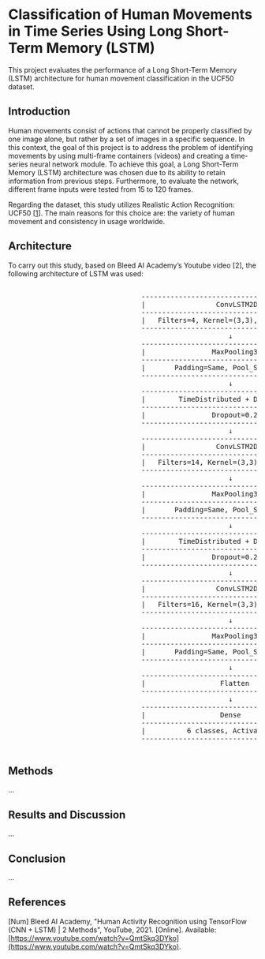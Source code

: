 # Classification of Human Movements in Time Series Using Long Short-Term Memory (LSTM)
This project evaluates the performance of a Long Short-Term Memory (LSTM) architecture for human movement classification in the UCF50 dataset. 

## Introduction
Human movements consist of actions that cannot be properly classified by one image alone, but rather by a set of images in a specific sequence. In this context, the goal of this project is to address the problem of identifying movements by using multi-frame containers (videos) and creating a time-series neural network module. To achieve this goal,  a Long Short-Term Memory (LSTM) architecture was chosen due to its ability to retain information from previous steps. Furthermore, to evaluate the network, different frame inputs were tested from 15 to 120 frames.

Regarding the dataset, this study utilizes Realistic Action Recognition: UCF50 [[1](https://www.kaggle.com/datasets/pypiahmad/realistic-action-recognition-ucf50/code)]. The main reasons for this choice are: the variety of human movement and consistency in usage worldwide.

## Architecture
To carry out this study, based on Bleed AI Academy’s Youtube video [2], the following architecture of LSTM was used:
<pre> 
                                ------------------------------------------------
                                |                 ConvLSTM2D                   |
                                ------------------------------------------------
                                |   Filters=4, Kernel=(3,3), Activation=Tanh   |
                                ------------------------------------------------
                                                     ↓
                                ------------------------------------------------
                                |                MaxPooling3D                  |
                                ------------------------------------------------
                                |       Padding=Same, Pool_Size=(1,2,2)        |
                                ------------------------------------------------
                                                     ↓
                                ------------------------------------------------
                                |        TimeDistributed + Dropout             |
                                ------------------------------------------------
                                |                Dropout=0.2                   |
                                ------------------------------------------------
                                                     ↓
                                ------------------------------------------------
                                |                 ConvLSTM2D                   |
                                ------------------------------------------------
                                |   Filters=14, Kernel=(3,3), Activation=Tanh  |
                                ------------------------------------------------
                                                     ↓
                                ------------------------------------------------
                                |                MaxPooling3D                  |
                                ------------------------------------------------
                                |       Padding=Same, Pool_Size=(1,2,2)        |
                                ------------------------------------------------
                                                     ↓
                                ------------------------------------------------
                                |        TimeDistributed + Dropout             |
                                ------------------------------------------------
                                |                Dropout=0.2                   |
                                ------------------------------------------------
                                                     ↓
                                ------------------------------------------------
                                |                 ConvLSTM2D                   |
                                ------------------------------------------------
                                |   Filters=16, Kernel=(3,3), Activation=Tanh  |
                                ------------------------------------------------
                                                     ↓
                                ------------------------------------------------
                                |                MaxPooling3D                  |
                                ------------------------------------------------
                                |       Padding=Same, Pool_Size=(1,2,2)        |
                                ------------------------------------------------
                                                     ↓
                                ------------------------------------------------
                                |                  Flatten                     |
                                ------------------------------------------------
                                                     ↓
                                ------------------------------------------------
                                |                  Dense                       |
                                ------------------------------------------------
                                |          6 classes, Activation=SoftMax       |
                                ------------------------------------------------
  </pre>

## Methods
...

## Results and Discussion
...

## Conclusion
...

## References
[Num] Bleed AI Academy, "Human Activity Recognition using TensorFlow (CNN + LSTM) | 2 Methods", YouTube, 2021. [Online]. Available: [https://www.youtube.com/watch?v=QmtSkq3DYko](https://www.youtube.com/watch?v=QmtSkq3DYko).

